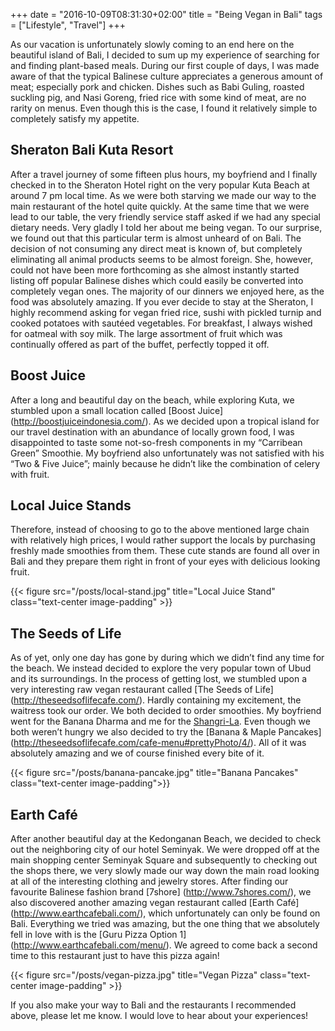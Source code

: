 +++
date = "2016-10-09T08:31:30+02:00"
title = "Being Vegan in Bali"
tags = ["Lifestyle", "Travel"]
+++

As our vacation is unfortunately slowly coming to an end here on the beautiful island of Bali, 
I decided to sum up my experience of searching for and finding plant-based meals.<!--more-->  During our first 
couple of days, I was made aware of that the typical Balinese culture appreciates a generous amount of meat; 
especially pork and chicken. Dishes such as Babi Guling, roasted suckling pig, and Nasi Goreng, fried rice with 
some kind of meat, are no rarity on menus.  Even though this is the case, I found it relatively simple to completely satisfy my appetite. 

## Sheraton Bali Kuta Resort

After a travel journey of some fifteen plus hours, my boyfriend and I finally checked in to the Sheraton Hotel right on the very popular 
Kuta Beach at around 7 pm local time. As we were both starving we made our way to the main restaurant of the hotel quite quickly. At the
 same time that we were lead to our table, the very friendly service staff asked if we had any special dietary needs. Very gladly I told
 her about me being vegan. To our surprise, we found out that this particular term is almost unheard of on Bali. The decision of not 
 consuming any direct meat is known of, but completely eliminating all animal products seems to be almost foreign. She, however, could 
 not have been more forthcoming as she almost instantly started listing off popular Balinese dishes which could easily be converted into 
 completely vegan ones. The majority of our dinners we enjoyed here, as the food was absolutely amazing. If you ever decide to stay at the Sheraton, 
 I highly recommend asking for vegan fried rice, sushi with pickled turnip and cooked potatoes with sautéed vegetables. For breakfast, 
 I always wished for oatmeal with soy milk. The large assortment of fruit which was continually offered as part of the buffet, perfectly topped it off.
 
## Boost Juice

After a long and beautiful day on the beach, while exploring Kuta, we stumbled upon a small location called [Boost Juice] (http://boostjuiceindonesia.com/). 
As we decided upon a tropical island for our travel destination with an abundance of locally grown food, I was disappointed to taste some not-so-fresh 
components in my “Carribean Green” Smoothie. My boyfriend also unfortunately was not satisfied with his “Two & Five Juice”; mainly because he didn’t 
like the combination of celery with fruit. 

## Local Juice Stands

Therefore, instead of choosing to go to the above mentioned large chain with relatively high prices, I would rather support the locals 
by purchasing freshly made smoothies from them. These cute stands are found all over in Bali and they prepare them right in front of your 
eyes with delicious looking fruit. 

{{< figure src="/posts/local-stand.jpg" title="Local Juice Stand" class="text-center image-padding" >}}


## The Seeds of Life 

As of yet, only one day has gone by during which we didn’t find any time for the beach. We instead decided to explore the very popular 
town of Ubud and its surroundings. In the process of getting lost, we stumbled upon a very interesting raw vegan restaurant called [The 
Seeds of Life] (http://theseedsoflifecafe.com/). Hardly containing my excitement, the waitress took our order. We both decided to order smoothies. 
My boyfriend went for the Banana Dharma and me for the [Shangri-La](http://theseedsoflifecafe.com/wp-content/uploads/2014/11/Smoothies1-728x1024.jpg). 
Even though we both weren’t hungry we also decided to try the [Banana & Maple Pancakes] (http://theseedsoflifecafe.com/cafe-menu#prettyPhoto/4/). All of it 
was absolutely amazing and we of course finished every bite of it. 

{{< figure src="/posts/banana-pancake.jpg" title="Banana Pancakes" class="text-center image-padding">}}

## Earth Café

After another beautiful day at the Kedonganan Beach, we decided to check out the neighboring city of our hotel Seminyak. 
We were dropped off at the main shopping center Seminyak Square and subsequently to checking out the shops there, we very slowly made our way 
down the main road looking at all of the interesting clothing and jewelry stores. After finding our favourite Balinese fashion brand [7shore] (http://www.7shores.com/), 
we also discovered another amazing vegan restaurant called [Earth Café] (http://www.earthcafebali.com/), which unfortunately can only be found on Bali. 
Everything we tried was amazing, but the one thing that we absolutely fell in love with is the [Guru Pizza Option 1] (http://www.earthcafebali.com/menu/). 
We agreed to come back a second time to this restaurant just to have this pizza again!

{{< figure src="/posts/vegan-pizza.jpg" title="Vegan Pizza" class="text-center image-padding" >}}

 
If you also make your way to Bali and the restaurants I recommended above, please let me know. I would love to hear about your experiences!









